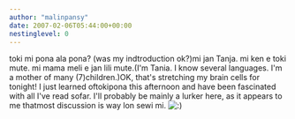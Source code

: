 ```yaml
---
author: "malinpansy"
date: 2007-02-06T05:44:00+00:00
nestinglevel: 0
---
```

toki mi pona ala pona? (was my indtroduction ok?)mi jan Tanja. mi ken e toki mute. mi mama meli e jan lili mute.(I'm Tania. I know several languages. I'm a mother of many (7)children.)OK, that's stretching my brain cells for tonight! I just learned oftokipona this afternoon and have been fascinated with all I've read sofar. I'll probably be mainly a lurker here, as it appears to me thatmost discussion is way lon sewi mi. ![:)](images/smilies/icon_e_smile.gif "Smile")